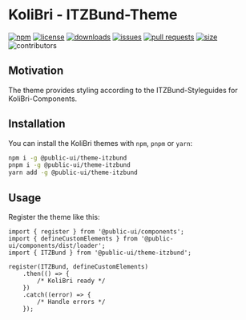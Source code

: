 # KoliBri - ITZBund-Theme

[![npm](https://img.shields.io/npm/v/@public-ui/theme-itzbund)](https://www.npmjs.com/package/@public-ui/components)
[![license](https://img.shields.io/npm/l/@public-ui/theme-itzbund)](https://github.com/public-ui/kolibri/blob/main/LICENSE)
[![downloads](https://img.shields.io/npm/dt/@public-ui/theme-itzbund)](https://www.npmjs.com/package/@public-ui/theme-itzbund)
[![issues](https://img.shields.io/github/issues/public-ui/kolibri)](https://github.com/public-ui/kolibri/issues)
[![pull requests](https://img.shields.io/github/issues-pr/public-ui/kolibri)](https://github.com/public-ui/kolibri/pulls)
[![size](https://img.shields.io/bundlephobia/min/@public-ui/theme-itzbund)](https://bundlephobia.com/result?p=@public-ui/theme-itzbund)
![contributors](https://img.shields.io/github/contributors/public-ui/kolibri)

## Motivation

The theme provides styling according to the ITZBund-Styleguides for KoliBri-Components.

## Installation

You can install the KoliBri themes with `npm`, `pnpm` or `yarn`:

```bash
npm i -g @public-ui/theme-itzbund
pnpm i -g @public-ui/theme-itzbund
yarn add -g @public-ui/theme-itzbund
```

## Usage

Register the theme like this:

```tsx
import { register } from '@public-ui/components';
import { defineCustomElements } from '@public-ui/components/dist/loader';
import { ITZBund } from '@public-ui/theme-itzbund';

register(ITZBund, defineCustomElements)
	.then(() => {
		/* KoliBri ready */
	})
	.catch((error) => {
		/* Handle errors */
	});
```
